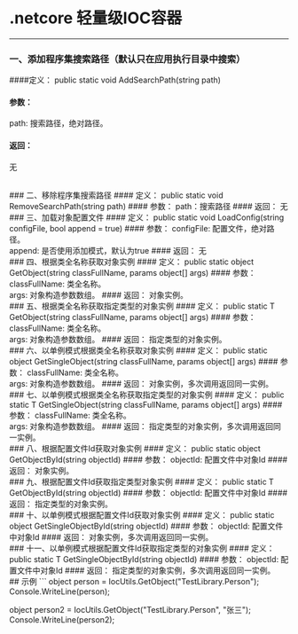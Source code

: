 # .netcore 轻量级IOC容器
---

### 一、添加程序集搜索路径（默认只在应用执行目录中搜索）
####定义：
public static void AddSearchPath(string path)
#### 参数：
path: 搜索路径，绝对路径。
#### 返回：
无

<br>
### 二、移除程序集搜索路径
#### 定义：
public static void RemoveSearchPath(string path)
#### 参数：
path：搜索路径
#### 返回：
无

<br>
### 三、加载对象配置文件
#### 定义： 
public static void LoadConfig(string configFile, bool append = true)
#### 参数：
configFile: 配置文件，绝对路径。
<br>
append: 是否使用添加模式，默认为true
#### 返回：
无

<br>
### 四、根据类全名称获取对象实例
#### 定义：
public static object GetObject(string classFullName, params object[] args)
#### 参数：
classFullName: 类全名称。
<br>
args: 对象构造参数数组。
#### 返回：
对象实例。

<br>
### 五、根据类全名称获取指定类型的对象实例
#### 定义：
public static T GetObject<T>(string classFullName, params object[] args)
#### 参数：
classFullName: 类全名称。
<br>
args: 对象构造参数数组。
#### 返回：
指定类型的对象实例。

<br>
### 六、以单例模式根据类全名称获取对象实例
#### 定义：
public static object GetSingleObject(string classFullName, params object[] args)
#### 参数：
classFullName: 类全名称。
<br>
args: 对象构造参数数组。
#### 返回：
对象实例，多次调用返回同一实例。

<br>
### 七、以单例模式根据类全名称获取指定类型的对象实例
#### 定义：
public static T GetSingleObject<T>(string classFullName, params object[] args)
#### 参数：
classFullName: 类全名称。
<br>
args: 对象构造参数数组。
#### 返回：
指定类型的对象实例，多次调用返回同一实例。

<br>
### 八、根据配置文件Id获取对象实例
#### 定义：
public static object GetObjectById(string objectId)
#### 参数：
objectId: 配置文件中对象Id
#### 返回：
对象实例。

<br>
### 九、根据配置文件Id获取指定类型对象实例
#### 定义：
public static T GetObjectById<T>(string objectId)
#### 参数：
objectId: 配置文件中对象Id
#### 返回：
指定类型的对象实例。

<br>
### 十、以单例模式根据配置文件Id获取对象实例
#### 定义：
public static object GetSingleObjectById(string objectId)
#### 参数：
objectId: 配置文件中对象Id
#### 返回：
对象实例，多次调用返回同一实例。

<br>
### 十一、以单例模式根据配置文件Id获取指定类型的对象实例
#### 定义：
public static T GetSingleObjectById<T>(string objectId)
#### 参数：
objectId: 配置文件中对象Id
#### 返回：
指定类型的对象实例，多次调用返回同一实例。

<br>
## 示例
```
object person = IocUtils.GetObject("TestLibrary.Person");
Console.WriteLine(person);

object person2 = IocUtils.GetObject("TestLibrary.Person", "张三");
Console.WriteLine(person2);
```
